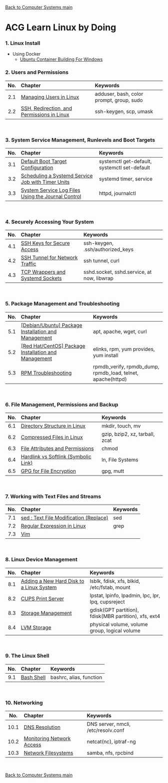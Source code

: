 [Back to Computer Systems main](../../../README.md)

# ACG Learn Linux by Doing

### 1. Linux Install
* Using Docker
  * [Ubuntu Container Building For Windows](1_1/note.md)

### 2. Users and Permissions
|No.|Chapter|Keywords|
|:-:|:------|:-------|
|2.1|[Managing Users in Linux](2_1/note.md)|adduser, bash, color prompt, group, sudo|
|2.2|[SSH, Redirection, and Permissions in Linux](2_2/note.md)|ssh-keygen, scp, umask|

<br>

### 3. System Service Management, Runlevels and Boot Targets
|No.|Chapter|Keywords|
|:-:|:------|:-------|
|3.1|[Default Boot Target Configuration](3_1/note.md)|systemctl get-default, systemctl set-default|
|3.2|[Scheduling a Systemd Service Job with Timer Units](3_2/note.md)|systemd timer, service|
|3.3|[System Service Log Files Using the Journal Control](3_3/note.md)|httpd, journalctl|

<br>

### 4. Securely Accessing Your System
|No.|Chapter|Keywords|
|:-:|:------|:-------|
|4.1|[SSH Keys for Secure Access](4_1/note.md)|ssh-keygen, .ssh/authorized_keys|
|4.2|[SSH Tunnel for Network Traffic](4_2/note.md)|ssh tunnel, curl|
|4.3|[TCP Wrappers and Systemd Sockets](4_3/note.md)|sshd.socket, sshd.service, at now, libwrap|

<br>

### 5. Package Management and Troubleshooting
|No.|Chapter|Keywords|
|:-:|:------|:-------|
|5.1|[[Debian/Ubuntu] Package Installation and Management](5_1/note.md)|apt, apache, wget, curl|
|5.2|[[Red Hat/CentOS] Package Installation and Management](5_2/note.md)|elinks, rpm, yum provides, yum install|
|5.3|[RPM Troubleshooting](5_2/note.md)|rpmdb_verify, rpmdb_dump, rpmdb_load, telnet, apache(httpd)|

<br>

### 6. File Management, Permissions and Backup
|No.|Chapter|Keywords|
|:-:|:------|:-------|
|6.1|[Directory Structure in Linux](6_1/note.md)|mkdir, touch, mv|
|6.2|[Compressed Files in Linux](6_2/note.md)|gzip, bzip2, xz, tarball, zcat|
|6.3|[File Attributes and Permissions](6_3/note.md)|chmod|
|6.4|[Hardlink vs Softlink (Symbolic Link)](6_4/note.md)|ln, File Systems|
|6.5|[GPG for File Encryption](6_5/note.md)|gpg, mutt|

<br>

### 7. Working with Text Files and Streams
|No.|Chapter|Keywords|
|:-:|:------|:-------|
|7.1|[sed : Text File Modification (Replace)](7_1/note.md)|sed|
|7.2|[Regular Expression in Linux](7_2/note.md)|grep|
|7.3|[Vim](7_3/note.md)||

<br>

### 8. Linux Device Management
|No.|Chapter|Keywords|
|:-:|:------|:-------|
|8.1|[Adding a New Hard Disk to a Linux System](8_1/note.md)|lsblk, fdisk, xfs, blkid, /etc/fstab, mount|
|8.2|[CUPS Print Server](8_2/note.md)|lpstat, lpinfo, lpadmin, lpc, lpr, lpq, cupsreject|
|8.3|[Storage Management](8_3/note.md)|gdisk(GPT partition), fdisk(MBR partition), xfs, ext4|
|8.4|[LVM Storage](./8_4/note.md)|physical volume, volume group, logical volume|

<br>

### 9. The Linux Shell
|No.|Chapter|Keywords|
|:-:|:------|:-------|
|9.1|[Bash Shell](./9_1/note.md)|bashrc, alias, function|

<br>

### 10. Networking
|No.|Chapter|Keywords|
|:-:|:------|:-------|
|10.1|[DNS Resolution](./10_1/note.md)|DNS server, nmcli, /etc/resolv.conf|
|10.2|[Monitoring Network Access](./10_2/note.md)|netcat(nc), iptraf-ng|
|10.3|[Network Filesystems](./10_3/note.md)|samba, nfs, rpcbind|

<br>



[Back to Computer Systems main](../../../README.md)